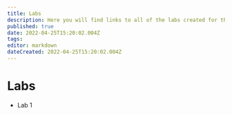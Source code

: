 ```yaml
---
title: Labs
description: Here you will find links to all of the labs created for the club.
published: true
date: 2022-04-25T15:20:02.004Z
tags: 
editor: markdown
dateCreated: 2022-04-25T15:20:02.004Z
---
```


# Labs
* Lab 1